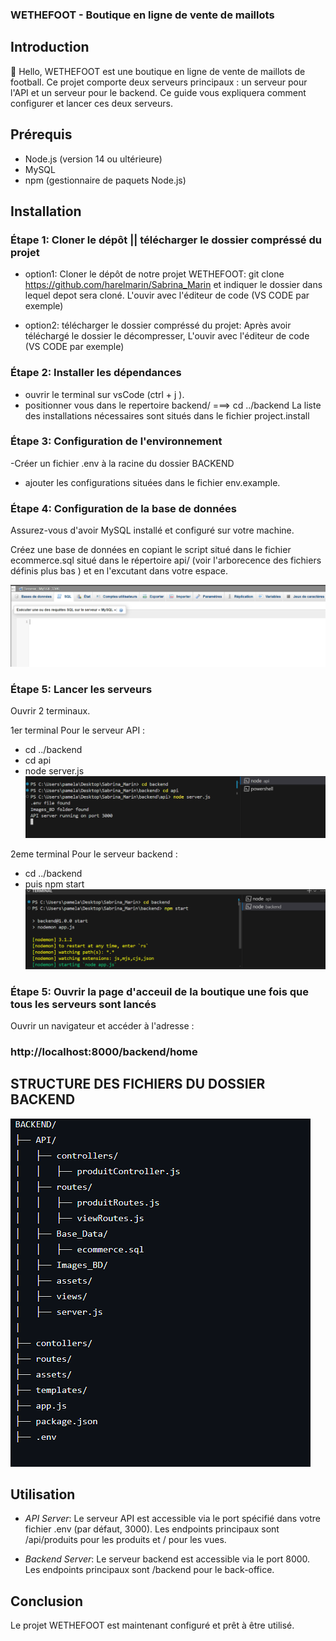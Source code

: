### WETHEFOOT - Boutique en ligne de vente de maillots

## Introduction
👋 Hello,
WETHEFOOT est une boutique en ligne de vente de maillots de football. Ce projet comporte deux serveurs principaux : un serveur pour l'API et un serveur pour le backend. Ce guide vous expliquera comment configurer et lancer ces deux serveurs.

## Prérequis

- Node.js (version 14 ou ultérieure)
- MySQL
- npm (gestionnaire de paquets Node.js)

## Installation

### Étape 1: Cloner le dépôt || télécharger le dossier compréssé du projet

- option1: Cloner le dépôt de notre projet WETHEFOOT:
git clone https://github.com/harelmarin/Sabrina_Marin
et indiquer le dossier dans lequel depot sera cloné.
L'ouvir avec l'éditeur de code (VS CODE par exemple)

- option2:  télécharger le dossier compréssé du projet:
Après avoir téléchargé le dossier le décompresser, L'ouvir avec l'éditeur de code (VS CODE par exemple)

### Étape 2: Installer les dépendances
- ouvrir le terminal sur vsCode (ctrl + j ).
-  positionner vous dans le repertoire backend/ ===> cd ../backend
La liste des installations nécessaires sont situés dans le fichier project.install


### Étape 3: Configuration de l'environnement

-Créer un fichier .env à la racine du dossier BACKEND 

- ajouter les configurations situées dans le fichier env.example.

### Étape 4: Configuration de la base de données

Assurez-vous d'avoir MySQL installé et configuré sur votre machine.

Créez une base de données  en copiant le script situé dans le fichier ecommerce.sql situé dans le répertoire api/ (voir l'arborecence des fichiers définis plus bas ) et en l'excutant dans votre espace.

![alt text](image.png)
### Étape 5: Lancer les serveurs
Ouvrir 2 terminaux.

1er terminal Pour le serveur API :
- cd ../backend
- cd api
- node server.js
![alt text](image-2.png)

2eme terminal Pour le serveur backend :
- cd ../backend
- puis npm start 
![alt text](image-3.png)

### Étape 5: Ouvrir la page d'acceuil de la boutique une fois que tous les serveurs sont lancés
Ouvrir un navigateur et accéder à l'adresse : 
### http://localhost:8000/backend/home


## STRUCTURE DES FICHIERS DU DOSSIER BACKEND
![alt text](image-1.png)

## Utilisation

- *API Server*: Le serveur API est accessible via le port spécifié dans votre fichier .env (par défaut, 3000). 
Les endpoints principaux sont /api/produits pour les produits et / pour les vues.

- *Backend Server*: Le serveur backend est accessible via le port 8000. Les endpoints principaux sont /backend pour le back-office.

## Conclusion

Le projet WETHEFOOT est maintenant configuré et prêt à être utilisé.
